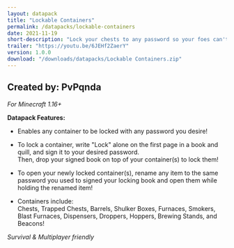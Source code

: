 ```yaml
---
layout: datapack
title: "Lockable Containers"
permalink: /datapacks/lockable-containers
date: 2021-11-19
short-description: "Lock your chests to any password so your foes can't steal your items!"
trailer: "https://youtu.be/6JEHf2ZaerY"
version: 1.0.0
download: "/downloads/datapacks/Lockable Containers.zip"
---
```

Created by: PvPqnda
-
*For Minecraft 1.16+*

**Datapack Features:**

- Enables any container to be locked with any password you desire!

- To lock a container, write "Lock" alone on the first page in a book and quill, and sign it to your desired password.<br>
Then, drop your signed book on top of your container(s) to lock them!

- To open your newly locked container(s), rename any item to the same password you used to signed your locking book and open them while holding the renamed item!

- Containers include:<br>
Chests, Trapped Chests, Barrels, Shulker Boxes, Furnaces, Smokers, Blast Furnaces, Dispensers, Droppers, Hoppers, Brewing Stands, and Beacons!

*Survival & Multiplayer friendly*